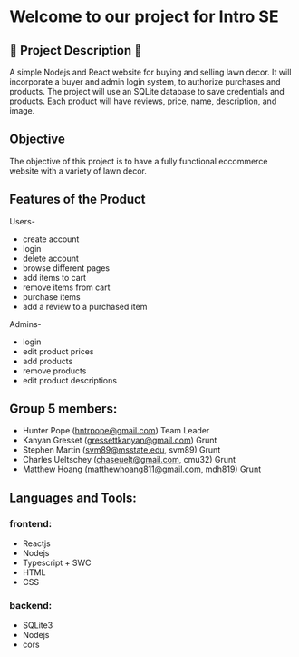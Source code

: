 # Welcome to our project for Intro SE 

## 🚧 Project Description 🚧
A simple Nodejs and React website for buying and selling lawn decor.
It will incorporate a buyer and admin login system, to authorize purchases and products. The project will use an SQLite database to save credentials and products. Each product will have reviews, price, name, description, and image.

## Objective
The objective of this project is to have a fully functional eccommerce website with a variety of lawn decor.

## Features of the Product
Users-
* create account
* login
* delete account
* browse different pages
* add items to cart
* remove items from cart
* purchase items
* add a review to a purchased item

Admins-
* login
* edit product prices
* add products
* remove products
* edit product descriptions

## Group 5 members:
* Hunter Pope (hntrpope@gmail.com) Team Leader
* Kanyan Gresset (gressettkanyan@gmail.com) Grunt
* Stephen Martin (svm89@msstate.edu, svm89) Grunt
* Charles Ueltschey (chaseuelt@gmail.com, cmu32) Grunt
* Matthew Hoang (matthewhoang811@gmail.com, mdh819) Grunt

## Languages and Tools:

### frontend:
* Reactjs
* Nodejs
* Typescript + SWC
* HTML
* CSS
  
### backend:
* SQLite3
* Nodejs
* cors

